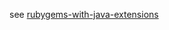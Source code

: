 see [rubygems-with-java-extensions](http://blog.mkristian.tk/2014/01/rubygems-with-java-extensions.html)
